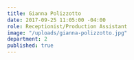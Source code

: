 ```yaml
---
title: Gianna Polizzotto
date: 2017-09-25 11:05:00 -04:00
role: Receptionist/Production Assistant
image: "/uploads/gianna-polizzotto.jpg"
department: 2
published: true
---
```

